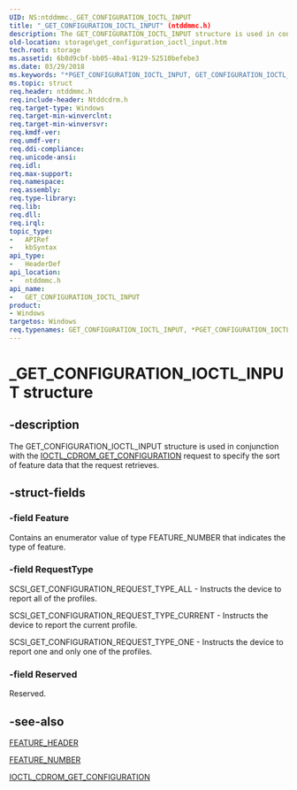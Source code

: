 ```yaml
---
UID: NS:ntddmmc._GET_CONFIGURATION_IOCTL_INPUT
title: "_GET_CONFIGURATION_IOCTL_INPUT" (ntddmmc.h)
description: The GET_CONFIGURATION_IOCTL_INPUT structure is used in conjunction with the IOCTL_CDROM_GET_CONFIGURATION request to specify the sort of feature data that the request retrieves.
old-location: storage\get_configuration_ioctl_input.htm
tech.root: storage
ms.assetid: 6b8d9cbf-bb05-40a1-9129-52510befebe3
ms.date: 03/29/2018
ms.keywords: "*PGET_CONFIGURATION_IOCTL_INPUT, GET_CONFIGURATION_IOCTL_INPUT, GET_CONFIGURATION_IOCTL_INPUT structure [Storage Devices], PGET_CONFIGURATION_IOCTL_INPUT, PGET_CONFIGURATION_IOCTL_INPUT structure pointer [Storage Devices], _GET_CONFIGURATION_IOCTL_INPUT, ntddmmc/GET_CONFIGURATION_IOCTL_INPUT, ntddmmc/PGET_CONFIGURATION_IOCTL_INPUT, storage.get_configuration_ioctl_input, structs-CD-ROM_1bac7730-693e-4d41-b672-260f83765e35.xml"
ms.topic: struct
req.header: ntddmmc.h
req.include-header: Ntddcdrm.h
req.target-type: Windows
req.target-min-winverclnt: 
req.target-min-winversvr: 
req.kmdf-ver: 
req.umdf-ver: 
req.ddi-compliance: 
req.unicode-ansi: 
req.idl: 
req.max-support: 
req.namespace: 
req.assembly: 
req.type-library: 
req.lib: 
req.dll: 
req.irql: 
topic_type:
-	APIRef
-	kbSyntax
api_type:
-	HeaderDef
api_location:
-	ntddmmc.h
api_name:
-	GET_CONFIGURATION_IOCTL_INPUT
product:
- Windows
targetos: Windows
req.typenames: GET_CONFIGURATION_IOCTL_INPUT, *PGET_CONFIGURATION_IOCTL_INPUT
---
```


# _GET_CONFIGURATION_IOCTL_INPUT structure


## -description


The GET_CONFIGURATION_IOCTL_INPUT structure is used in conjunction with the <a href="https://msdn.microsoft.com/library/windows/hardware/ff559334">IOCTL_CDROM_GET_CONFIGURATION</a> request to specify the sort of feature data that the request retrieves.


## -struct-fields




### -field Feature

Contains an enumerator value of type FEATURE_NUMBER that indicates the type of feature.


### -field RequestType

SCSI_GET_CONFIGURATION_REQUEST_TYPE_ALL - Instructs the device to report all of the profiles.

SCSI_GET_CONFIGURATION_REQUEST_TYPE_CURRENT - Instructs the device to report the current profile.

SCSI_GET_CONFIGURATION_REQUEST_TYPE_ONE - Instructs the device to report one and only one of the profiles.


### -field Reserved

Reserved.


## -see-also




<a href="https://msdn.microsoft.com/library/windows/hardware/ff553848">FEATURE_HEADER</a>



<a href="https://msdn.microsoft.com/library/windows/hardware/ff553850">FEATURE_NUMBER</a>



<a href="https://msdn.microsoft.com/library/windows/hardware/ff559334">IOCTL_CDROM_GET_CONFIGURATION</a>
 

 

